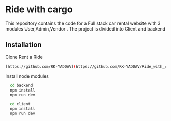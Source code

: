 
# Ride with cargo

This repository contains the code for a Full stack car rental website with 3 modules User,Admin,Vendor . The project is divided into Client  and  backend 


## Installation

Clone Rent a Ride

```bash
[https://github.com/RK-YADDAV](https://github.com/RK-YADDAV/Ride_with_cargo)
```

Install node modules

```bash
  cd backend
  npm install
  npm run dev
```
```bash
  cd client
  npm install
  npm run dev
```
